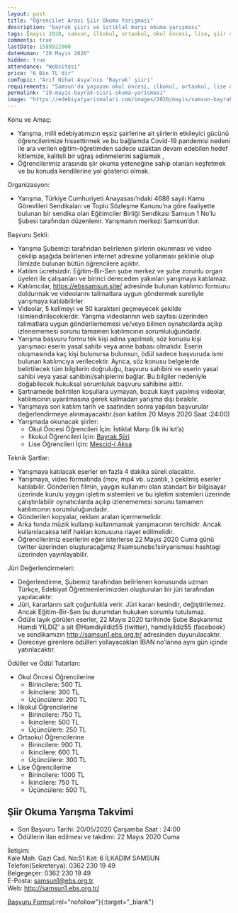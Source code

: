 ```yaml
---
layout: post
title: "Öğrenciler Arası Şiir Okuma Yarışması"
description: "bayrak şiiri ve istiklal marşı okuma yarışması"
tags: [mayıs 2020, samsun, ilkokul, ortaokul, okul öncesi, lise, şiir okuma yarışması]
comments: true
lastDate: 1589922000    
dateHuman: "20 Mayıs 2020"
hidden: true
attendance: "Websitesi"
price: "6 Bin TL'dir"
comTopic: "Arif Nihat Asya’nın ‘Bayrak’ şiiri"
requirements: "Samsun'da yaşayan okul öncesi, ilkokul, ortaokul, lise öğrencileri katılabilir"
permalink: "19-mayis-bayrak-siiri-okuma-yarismasi"
image: "https://edebiyatyarismalari.com/images/2020/mayis/samsun-bayrak-siiri-okuma-yarismasi.png"
---
```


Konu ve Amaç:  
- Yarışma, milli edebiyatımızın eşsiz şairlerine ait şiirlerin etkileyici gücünü öğrencilerimize hissettirmek ve bu bağlamda Covid-19 pandemisi nedeni ile ara verilen eğitim-öğretimden sadece uzaktan devam edebilen hedef kitlemize, kaliteli bir uğraş edinmelerini sağlamak ,
- Öğrencilerimiz arasında şiir okuma yeteneğine sahip olanları keşfetmek ve bu konuda kendilerine yol gösterici olmak.  

Organizasyon:  
- Yarışma, Türkiye Cumhuriyeti Anayasası’ndaki 4688 sayılı Kamu Görevlileri Sendikaları ve Toplu Sözleşme Kanunu’na göre faaliyette bulunan bir sendika olan Eğitimciler Birliği Sendikası Samsun  1 No’lu Şubesi tarafından düzenlenir. Yarışmanın merkezi Samsun’dur.

Başvuru Şekli:  
- Yarışma Şubemizi tarafından belirlenen şiirlerin okunması ve video çekilip aşağıda belirlenen internet adresine yollanması şeklinle olup İlimizde bulunan bütün öğrencilere açıktır.
- Katılım ücretsizdir. Eğitim-Bir-Sen şube merkez ve şube zorunlu organ üyeleri ile çalışanları ve birinci dereceden yakınları yarışmaya katılamaz.
- Katılımcılar, https://ebssamsun.site/ adresinde bulunan katılımcı formunu doldurmak ve videolarını talimatlara uygun göndermek suretiyle yarışmaya katılabilirler
- Videolar, 5 kelimeyi ve 50 karakteri geçmeyecek şekilde isimlendirileceklerdir. Yarışma videolarının  web sayfası üzerinden talimatlara uygun gönderilememesi ve/veya bilinen oynatıcılarda açılıp izlenememesi sorunu tamamen katılımcının sorumluluğundadır.
- Yarışma başvuru formu tek kişi adına yapılmalı, söz konusu kişi yarışmacı eserin yasal sahibi veya anne babası olmalıdır. Eserin oluşmasında kaç kişi bulunursa bulunsun, ödül sadece başvuruda ismi bulunan katılımcıya verilecektir. Ayrıca, söz konusu belgelerde belirtilecek tüm bilgilerin doğruluğu, başvuru sahibini ve eserin yasal sahibi veya yasal sahibini/sahiplerini bağlar. Bu bilgiler nedeniyle doğabilecek hukuksal sorumluluk başvuru sahibine aittir.
- Şartnamede belirtilen koşullara uymayan, bozuk kayıt yapılmış videolar, katılımcının uyarılmasına gerek kalmadan yarışma dışı bırakılır.
- Yarışmaya son katılım tarih ve saatinden sonra yapılan başvurular değerlendirmeye alınmayacaktır.(son katılım 20 Mayıs 2020 Saat :24:00)
- Yarışmada okunacak şiirler:
    - Okul Öncesi Öğrencileri İçin: İstiklal Marşı (İlk iki kıt’a)
    - İlkokul Öğrencileri İçin: [Bayrak Şiiri](http://edebiyatyarismalari.com/bayrak-siiri/)
    - Lise Öğrencileri İçin: [Mescid-i Aksa](http://edebiyatyarismalari.com/mescidi-aksa-siiri/)
 
Teknik Şartlar:  
- Yarışmaya katılacak eserler en fazla 4 dakika süreli olacaktır.
- Yarışmaya, video formatında (mov, mp4 vb. uzantılı, ) çekilmiş eserler katılabilir. Gönderilen filmin, yaygın kullanımı olan standart bir bilgisayar üzerinde kurulu yaygın işletim sistemleri ve bu işletim sistemleri üzerinde çalıştırılabilir oynatıcılarda açılıp izlenememesi sorunu tamamen katılımcının sorumluluğundadır.
- Gönderilen kopyalar, reklam araları içermemelidir.
- Arka fonda müzik kullanıp kullanmamak yarışmacının tercihidir. Ancak kullanılacaksa telif hakları konusuna riayet edilmelidir.
- Öğrencilerimiz eserlerini eğer isterlerse 22 Mayıs 2020 Cuma günü twitter üzerinden oluşturacağımız #samsunebs1siiryarismasi  hashtagi üzerinden yayınlayabilir.

Jüri Değerlendirmeleri:  
- Değerlendirme, Şubemiz tarafından belirlenen konusunda uzman Türkçe, Edebiyat Öğretmenlerimizden oluşturulan bir jüri tarafından yapılacaktır.
- Jüri, kararlarını salt çoğunlukla verir. Jüri kararı kesindir, değiştirilemez. Ancak Eğitim-Bir-Sen bu durumdan hukuken sorumlu tutulamaz.
- Ödüle layık görülen eserler,  22 Mayıs 2020 tarihinde Şube Başkanımız Hamdi YILDIZ’ a ait @Hamdiyildiz55 (twitter), hamdiyildiz55 (facebook) ve sendikamızın http://samsun1.ebs.org.tr/ adresinden duyurulacaktır.
- Dereceye girenlere ödülleri yollayacakları İBAN no’larına aynı gün içinde yatırılacaktır.

Ödüller ve Ödül Tutarları:  
- Okul Öncesi Öğrencilerine
    - Birincilere: 500 TL
    - İkincilere: 300 TL
    - Üçüncülere: 200 TL
- İlkokul Öğrencilerine
    - Birincilere: 750 TL
    - İkincilere: 500 TL
    - Üçüncülere: 250 TL
- Ortaokul  Öğrencilerine
    - Birincilere: 900 TL
    - İkincilere: 600 TL
    - Üçüncülere: 300 TL
- Lise  Öğrencilerine
    - Birincilere: 1000 TL
    - İkincilere: 750 TL
    - Üçüncülere: 500 TL
    
## Şiir Okuma Yarışma Takvimi
- Son Başvuru Tarihi: 20/05/2020 Çarşamba Saat : 24:00
- Ödüllerin ilan edilmesi ve takdimi: 22 Mayıs 2020 Cuma

İletişim:  
Kale Mah. Gazi Cad. No:51 Kat:  6 İLKADIM SAMSUN  
Telefon(Sekreterya): 0362 230 19 49  
Belgegeçer: 0362 230 19 49  
E-Posta: samsun1@ebs.org.tr  
Web: http://samsun1.ebs.org.tr/
 
 [Başvuru Formu](https://ebssamsun.site/yarisma/?ref=edebiyatyarismalari.com){:rel="nofollow"}{:target="_blank"}